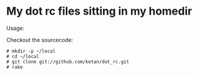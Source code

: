 # My dot rc files sitting in my homedir

Usage:

Checkout the sourcecode:

	# mkdir -p ~/local
	# cd ~/local
	# git clone git://github.com/ketan/dot_rc.git
	# rake
